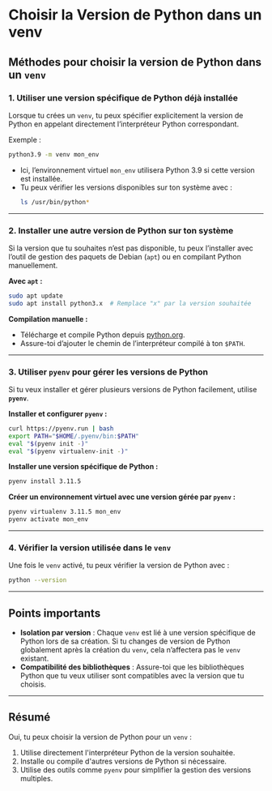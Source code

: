 
# Choisir la Version de Python dans un venv

## Méthodes pour choisir la version de Python dans un `venv`

### 1. Utiliser une version spécifique de Python déjà installée
Lorsque tu crées un `venv`, tu peux spécifier explicitement la version de Python en appelant directement l’interpréteur Python correspondant.

Exemple :
```bash
python3.9 -m venv mon_env
```

- Ici, l’environnement virtuel `mon_env` utilisera Python 3.9 si cette version est installée.
- Tu peux vérifier les versions disponibles sur ton système avec :
  ```bash
  ls /usr/bin/python*
  ```

---

### 2. Installer une autre version de Python sur ton système
Si la version que tu souhaites n’est pas disponible, tu peux l’installer avec l’outil de gestion des paquets de Debian (`apt`) ou en compilant Python manuellement.

**Avec `apt` :**
```bash
sudo apt update
sudo apt install python3.x  # Remplace "x" par la version souhaitée
```

**Compilation manuelle :**
- Télécharge et compile Python depuis [python.org](https://www.python.org/).
- Assure-toi d’ajouter le chemin de l’interpréteur compilé à ton `$PATH`.

---

### 3. Utiliser `pyenv` pour gérer les versions de Python
Si tu veux installer et gérer plusieurs versions de Python facilement, utilise **`pyenv`**.

**Installer et configurer `pyenv` :**
```bash
curl https://pyenv.run | bash
export PATH="$HOME/.pyenv/bin:$PATH"
eval "$(pyenv init -)"
eval "$(pyenv virtualenv-init -)"
```

**Installer une version spécifique de Python :**
```bash
pyenv install 3.11.5
```

**Créer un environnement virtuel avec une version gérée par `pyenv` :**
```bash
pyenv virtualenv 3.11.5 mon_env
pyenv activate mon_env
```

---

### 4. Vérifier la version utilisée dans le `venv`
Une fois le `venv` activé, tu peux vérifier la version de Python avec :
```bash
python --version
```

---

## Points importants
- **Isolation par version** : Chaque `venv` est lié à une version spécifique de Python lors de sa création. Si tu changes de version de Python globalement après la création du `venv`, cela n’affectera pas le `venv` existant.
- **Compatibilité des bibliothèques** : Assure-toi que les bibliothèques Python que tu veux utiliser sont compatibles avec la version que tu choisis.

---

## Résumé
Oui, tu peux choisir la version de Python pour un `venv` :
1. Utilise directement l'interpréteur Python de la version souhaitée.
2. Installe ou compile d'autres versions de Python si nécessaire.
3. Utilise des outils comme `pyenv` pour simplifier la gestion des versions multiples.

